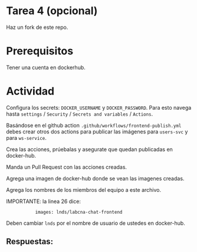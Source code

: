# Tarea 4 (opcional)

Haz un fork de este repo.

# Prerequisitos

Tener una cuenta en dockerhub.

# Actividad

Configura los secrets: `DOCKER_USERNAME` y `DOCKER_PASSWORD`. Para esto navega hasta `settings` / `Security` / `Secrets and variables` / `Actions`.

Basándose en el github action `.github/workflows/frontend-publish.yml` debes crear otros dos actions para publicar las imágenes para `users-svc` y para `ws-service`.

Crea las acciones, prúebalas y asegurate que quedan publicadas en docker-hub.

Manda un Pull Request con las acciones creadas.

Agrega una imagen de docker-hub donde se vean las imagenes creadas.

Agrega los nombres de los miembros del equipo a este archivo.

IMPORTANTE: la linea 26 dice:

               images: lnds/labcna-chat-frontend

Deben cambiar `lnds` por el nombre de usuario de ustedes en docker-hub.



## Respuestas:


